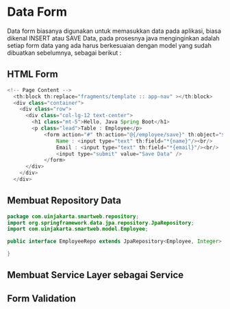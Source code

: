 # Data Form

Data form biasanya digunakan untuk memasukkan data pada aplikasi, biasa dikenal INSERT atau SAVE Data, pada prosesnya java menginginkan adalah setiap form data yang ada harus berkesuaian dengan model yang sudah dibuatkan sebelumnya, sebagai berikut :

## HTML Form

```java
<!-- Page Content -->
  <th:block th:replace="fragments/template :: app-nav" ></th:block>
  <div class="container">
    <div class="row">
      <div class="col-lg-12 text-center">
        <h1 class="mt-5">Hello, Java Spring Boot</h1>
        <p class="lead">Table : Employee</p>
            <form action="#" th:action="@{/employee/save}" th:object="${employee}"method="POST">
                Name : <input type="text" th:field="*{name}"/><br/>
                Email : <input type="text" th:field="*{email}"/><br/>
                <input type="submit" value="Save Data" />
            </form>
      </div>
    </div>
  </div>
```

## Membuat Repository Data

```java
package com.uinjakarta.smartweb.repository;
import org.springframework.data.jpa.repository.JpaRepository;
import com.uinjakarta.smartweb.model.Employee;

public interface EmployeeRepo extends JpaRepository<Employee, Integer> {

}
```

## Membuat Service Layer sebagai Service

## Form Validation



